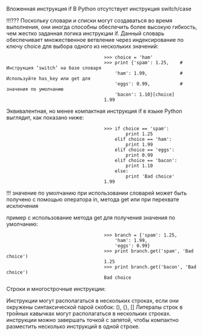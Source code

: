 Вложенная инструкция if
В Python отсутствует инструкция switch/case
 
!!!??? Поскольку словари и списки могут создаваться во время выполнения, они иногда способны обеспечить более высокую гибкость, чем жестко заданная логика инструкции if. Данный словарь обеспечивает множественное ветвление через индексирование по ключу choice для выбора одного из нескольких значений:
 
                                        >>> choice = 'ham'
                                        >>> print {'spam': 1.25,    # Инструкция ‘switch’ на базе словаря
                                            'ham': 1.99,            # Используйте has_key или get для
                                            'eggs': 0.99,           # значения по умолчанию
                                            'bacon': 1.10}[choice]
                                        1.99
 
Эквивалентная, но менее компактная инструкция if в языке Python выглядит, как показано ниже:
                                        
                                        >>> if choice == 'spam':
                                                print 1.25
                                            elif choice == 'ham':
                                                print 1.99
                                            elif choice == 'eggs':
                                                print 0.99
                                            elif choice == 'bacon':
                                                print 1.10
                                            else:
                                                print 'Bad choice'
                                        1.99

!!! значение по умолчанию при использовании словарей может быть получено с помощью оператора in, метода get или при перехвате исключения

пример с использование метода get для получения значения по умолчанию:

                                        >>> branch = {'spam': 1.25,
                                            'ham': 1.99,
                                            'eggs': 0.99}
                                        >>> print branch.get('spam', 'Bad choice')
                                        1.25
                                        >>> print branch.get('bacon', 'Bad choice')
                                        Bad choice

Строки и многострочные инструкции:

Инструкции могут располагаться в нескольких строках, если они окружены синтаксической парой скобок: (), {}, []
Литералы строк в тройных кавычках могут располагаться в нескольких строках.
инструкции можно завершать точкой с запятой, чтобы компактно разместить несколько инструкций в одной строке.